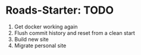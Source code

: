 # Roads-Starter: TODO
1. Get docker working again
2. Flush commit history and reset from a clean start
3. Build new site
4. Migrate personal site